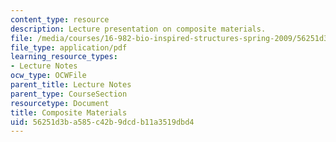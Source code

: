 ```yaml
---
content_type: resource
description: Lecture presentation on composite materials.
file: /media/courses/16-982-bio-inspired-structures-spring-2009/56251d3ba585c42b9dcdb11a3519dbd4_MIT16_982s09_lec02.pdf
file_type: application/pdf
learning_resource_types:
- Lecture Notes
ocw_type: OCWFile
parent_title: Lecture Notes
parent_type: CourseSection
resourcetype: Document
title: Composite Materials
uid: 56251d3b-a585-c42b-9dcd-b11a3519dbd4
---
```

